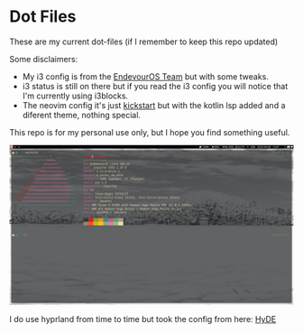 # Dot Files

These are my current dot-files (if I remember to keep this repo updated)

Some disclaimers:

- My i3 config is from the [EndevourOS Team](https://github.com/endeavouros-team/endeavouros-i3wm-setup) but with some tweaks.
- i3 status is still on there but if you read the i3 config you will notice that I'm currently using i3blocks.
- The neovim config it's just [kickstart](https://github.com/nvim-lua/kickstart.nvim) but with the kotlin lsp added and a diferent theme, nothing special.

This repo is for my personal use only, but I hope you find something useful.

![](https://raw.githubusercontent.com/elpeque29/dot-files/refs/heads/main/Pictures/Wallpaper/screenshot.png)

I do use hyprland from time to time but took the config from here: [HyDE](https://github.com/HyDE-Project/HyDE)
